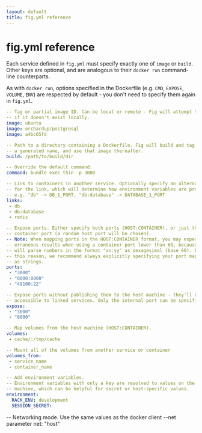 ```yaml
---
layout: default
title: fig.yml reference
---
```


fig.yml reference
=================

Each service defined in `fig.yml` must specify exactly one of `image` or `build`. Other keys are optional, and are analogous to their `docker run` command-line counterparts.

As with `docker run`, options specified in the Dockerfile (e.g. `CMD`, `EXPOSE`, `VOLUME`, `ENV`) are respected by default - you don't need to specify them again in `fig.yml`.

```yaml
-- Tag or partial image ID. Can be local or remote - Fig will attempt to pull
-- if it doesn't exist locally.
image: ubuntu
image: orchardup/postgresql
image: a4bc65fd

-- Path to a directory containing a Dockerfile. Fig will build and tag it with
-- a generated name, and use that image thereafter.
build: /path/to/build/dir

-- Override the default command.
command: bundle exec thin -p 3000

-- Link to containers in another service. Optionally specify an alternate name
-- for the link, which will determine how environment variables are prefixed,
-- e.g. "db" -> DB_1_PORT, "db:database" -> DATABASE_1_PORT
links:
 - db
 - db:database
 - redis

-- Expose ports. Either specify both ports (HOST:CONTAINER), or just the
-- container port (a random host port will be chosen).
-- Note: When mapping ports in the HOST:CONTAINER format, you may experience
-- erroneous results when using a container port lower than 60, because YAML
-- will parse numbers in the format "xx:yy" as sexagesimal (base 60). For
-- this reason, we recommend always explicitly specifying your port mappings
-- as strings.
ports:
 - "3000"
 - "8000:8000"
 - "49100:22"

-- Expose ports without publishing them to the host machine - they'll only be
-- accessible to linked services. Only the internal port can be specified.
expose:
 - "3000"
 - "8000"

-- Map volumes from the host machine (HOST:CONTAINER).
volumes:
 - cache/:/tmp/cache

-- Mount all of the volumes from another service or container
volumes_from:
 - service_name
 - container_name

-- Add environment variables.
-- Environment variables with only a key are resolved to values on the host 
-- machine, which can be helpful for secret or host-specific values.
environment:
  RACK_ENV: development
  SESSION_SECRET:
```

-- Networking mode. Use the same values as the docker client --net parameter
net: "host"
